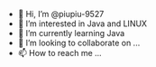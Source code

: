 - 👋 Hi, I’m @piupiu-9527
- 👀 I’m interested in Java and LINUX
- 🌱 I’m currently learning Java
- 💞️ I’m looking to collaborate on ...
- 📫 How to reach me ...

<!---
piupiu-9527/piupiu-9527 is a ✨ special ✨ repository because its `README.md` (this file) appears on your GitHub profile.
You can click the Preview link to take a look at your changes.
--->
